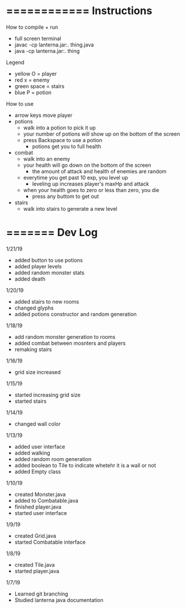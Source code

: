 ============
Instructions
============
How to compile + run
- full screen terminal
- javac -cp lanterna.jar:. thing.java
- java -cp lanterna.jar:. thing

Legend
- yellow O = player
- red x = enemy
- green space = stairs
- blue P = potion

How to use
- arrow keys move player
- potions
  - walk into a potion to pick it up
  - your number of potions will show up on the bottom of the screen
  - press Backspace to use a potion
    - potions get you to full health
- combat
  - walk into an enemy
  - your health will go down on the bottom of the screen
    - the amount of attack and health of enemies are random
  - everytime you get past 10 exp, you level up
    - leveling up increases player's maxHp and attack
  - when your health goes to zero or less than zero, you die
    - press any buttom to get out
- stairs
  - walk into stairs to generate a new level
  

=======
Dev Log
=======
1/21/19
- added button to use potions
- added player levels
- added random monster stats
- added death

1/20/19
- added stairs to new rooms
- changed glyphs
- added potions constructor and random generation

1/18/19
- add random monster generation to rooms
- added combat between mosnters and players
- remaking stairs

1/16/19
- grid size increased

1/15/19
- started increasing grid size
- started stairs

1/14/19
- changed wall color

1/13/19
- added user interface
- added walking
- added random room generation
- added boolean to Tile to indicate whetehr it is a wall or not
- added Empty class

1/10/19
- created Monster.java
- added to Combatable.java
- finished player.java
- started user interface

1/9/19
- created Grid.java
- started Combatable interface

1/8/19
- created Tile.java
- started player.java

1/7/19
- Learned git branching
- Studied lanterna java documentation

